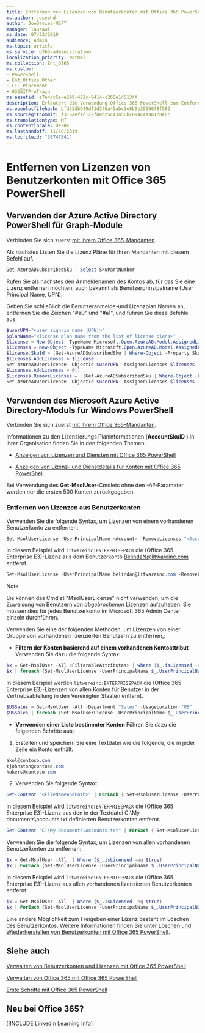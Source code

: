 ```yaml
---
title: Entfernen von Lizenzen von Benutzerkonten mit Office 365 PowerShell
ms.author: josephd
author: JoeDavies-MSFT
manager: laurawi
ms.date: 07/23/2019
audience: Admin
ms.topic: article
ms.service: o365-administration
localization_priority: Normal
ms.collection: Ent_O365
ms.custom:
- PowerShell
- Ent_Office_Other
- LIL_Placement
- O365ITProTrain
ms.assetid: e7e4dc5e-e299-482c-9414-c265e145134f
description: Erläutert die Verwendung Office 365 PowerShell zum Entfernen Office 365er Lizenzen, die zuvor Benutzern zugewiesen wurden.
ms.openlocfilehash: bfd333b649df1d346a45abc3e8b9e35666f8f582
ms.sourcegitcommit: f316aef1c122f8eb25c43a56bc894c4aa61c8e0c
ms.translationtype: MT
ms.contentlocale: de-DE
ms.lasthandoff: 11/20/2019
ms.locfileid: "38747541"
---
```

# <a name="remove-licenses-from-user-accounts-with-office-365-powershell"></a>Entfernen von Lizenzen von Benutzerkonten mit Office 365 PowerShell

## <a name="use-the-azure-active-directory-powershell-for-graph-module"></a>Verwenden der Azure Active Directory PowerShell für Graph-Module

Verbinden Sie sich zuerst [mit Ihrem Office 365-Mandanten](connect-to-office-365-powershell.md#connect-with-the-azure-active-directory-powershell-for-graph-module).
  

Als nächstes Listen Sie die Lizenz Pläne für Ihren Mandanten mit diesem Befehl auf.

```powershell
Get-AzureADSubscribedSku | Select SkuPartNumber
```

Rufen Sie als nächstes den Anmeldenamen des Kontos ab, für das Sie eine Lizenz entfernen möchten, auch bekannt als Benutzerprinzipalname (User Principal Name, UPN).

Geben Sie schließlich die Benutzeranmelde-und Lizenzplan Namen an, entfernen Sie die Zeichen "#a0" und "#a1", und führen Sie diese Befehle aus.

```powershell
$userUPN="<user sign-in name (UPN)>"
$planName="<license plan name from the list of license plans>"
$license = New-Object -TypeName Microsoft.Open.AzureAD.Model.AssignedLicense
$licenses = New-Object -TypeName Microsoft.Open.AzureAD.Model.AssignedLicenses
$license.SkuId = (Get-AzureADSubscribedSku | Where-Object -Property SkuPartNumber -Value $planName -EQ).SkuID
$licenses.AddLicenses = $license
Set-AzureADUserLicense -ObjectId $userUPN -AssignedLicenses $licenses
$Licenses.AddLicenses = @()
$Licenses.RemoveLicenses =  (Get-AzureADSubscribedSku | Where-Object -Property SkuPartNumber -Value $planName -EQ).SkuID
Set-AzureADUserLicense -ObjectId $userUPN -AssignedLicenses $licenses
```

## <a name="use-the-microsoft-azure-active-directory-module-for-windows-powershell"></a>Verwenden des Microsoft Azure Active Directory-Moduls für Windows PowerShell

Verbinden Sie sich zuerst [mit Ihrem Office 365-Mandanten](connect-to-office-365-powershell.md#connect-with-the-microsoft-azure-active-directory-module-for-windows-powershell).

   
Informationen zu den Lizenzierungs Planinformationen (**AccountSkuID** ) in Ihrer Organisation finden Sie in den folgenden Themen:
    
  - [Anzeigen von Lizenzen und Diensten mit Office 365 PowerShell](view-licenses-and-services-with-office-365-powershell.md)
    
  - [Anzeigen von Lizenz- und Dienstdetails für Konten mit Office 365 PowerShell](view-account-license-and-service-details-with-office-365-powershell.md)
    
Bei Verwendung des **Get-MsolUser**-Cmdlets ohne den _-All_-Parameter werden nur die ersten 500 Konten zurückgegeben.
    
### <a name="removing-licenses-from-user-accounts"></a>Entfernen von Lizenzen aus Benutzerkonten

Verwenden Sie die folgende Syntax, um Lizenzen von einem vorhandenen Benutzerkonto zu entfernen:
  
```powershell
Set-MsolUserLicense -UserPrincipalName <Account> -RemoveLicenses "<AccountSkuId1>", "<AccountSkuId2>"...
```

In diesem Beispiel wird `litwareinc:ENTERPRISEPACK` die (Office 365 Enterprise E3)-Lizenz aus dem Benutzerkonto BelindaN@litwareinc.com entfernt.
  
```powershell
Set-MsolUserLicense -UserPrincipalName belindan@litwareinc.com -RemoveLicenses "litwareinc:ENTERPRISEPACK"
```

>[!Note]
>Sie können das Cmdlet "MsolUserLicense" nicht verwenden, um die Zuweisung von Benutzern von *abgebrochenen* Lizenzen aufzuheben. Sie müssen dies für jedes Benutzerkonto im Microsoft 365 Admin Center einzeln durchführen.
>

Verwenden Sie eine der folgenden Methoden, um Lizenzen von einer Gruppe von vorhandenen lizenzierten Benutzern zu entfernen,:
  
- **Filtern der Konten basierend auf einem vorhandenen Kontoattribut** Verwenden Sie dazu die folgende Syntax:
    
```powershell
$x = Get-MsolUser -All <FilterableAttributes> | where {$_.isLicensed -eq $true}
$x | foreach {Set-MsolUserLicense -UserPrincipalName $_.UserPrincipalName -RemoveLicenses "<AccountSkuId1>", "<AccountSkuId2>"...}
```

In diesem Beispiel werden `litwareinc:ENTERPRISEPACK` die (Office 365 Enterprise E3)-Lizenzen von allen Konten für Benutzer in der Vertriebsabteilung in den Vereinigten Staaten entfernt.
    
```powershell
$USSales = Get-MsolUser -All -Department "Sales" -UsageLocation "US" | where {$_.isLicensed -eq $true}
$USSales | foreach {Set-MsolUserLicense -UserPrincipalName $_.UserPrincipalName -RemoveLicenses "litwareinc:ENTERPRISEPACK"}
```

- **Verwenden einer Liste bestimmter Konten** Führen Sie dazu die folgenden Schritte aus:
    
1. Erstellen und speichern Sie eine Textdatei wie die folgende, die in jeder Zeile ein Konto enthält:
    
  ```powershell
akol@contoso.com
tjohnston@contoso.com
kakers@contoso.com
  ```

2. Verwenden Sie folgende Syntax:
    
  ```powershell
  Get-Content "<FileNameAndPath>" | ForEach { Set-MsolUserLicense -UserPrincipalName $_ -RemoveLicenses "<AccountSkuId1>", "<AccountSkuId2>"... }
  ```

In diesem Beispiel wird `litwareinc:ENTERPRISEPACK` die (Office 365 Enterprise E3)-Lizenz aus den in der Textdatei C:\My documents\accounts.txt definierten Benutzerkonten entfernt.
    
  ```powershell
  Get-Content "C:\My Documents\Accounts.txt" | ForEach { Set-MsolUserLicense -UserPrincipalName $_ -RemoveLicenses "litwareinc:ENTERPRISEPACK" }
  ```

Verwenden Sie die folgende Syntax, um Lizenzen von allen vorhandenen Benutzerkonten zu entfernen:
  
```powershell
$x = Get-MsolUser -All  | Where {$_.isLicensed -eq $true}
$x | ForEach {Set-MsolUserLicense -UserPrincipalName $_.UserPrincipalName -RemoveLicenses "<AccountSkuId1>", "<AccountSkuId2>"...}
```

In diesem Beispiel wird `litwareinc:ENTERPRISEPACK` die (Office 365 Enterprise E3)-Lizenz aus allen vorhandenen lizenzierten Benutzerkonten entfernt.
  
```powershell
$x = Get-MsolUser -All  | Where {$_.isLicensed -eq $true}
$x | ForEach {Set-MsolUserLicense -UserPrincipalName $_.UserPrincipalName -RemoveLicenses "litwareinc:ENTERPRISEPACK"}
```

Eine andere Möglichkeit zum Freigeben einer Lizenz besteht im Löschen des Benutzerkontos. Weitere Informationen finden Sie unter [Löschen und Wiederherstellen von Benutzerkonten mit Office 365 PowerShell](delete-and-restore-user-accounts-with-office-365-powershell.md).
  
## <a name="see-also"></a>Siehe auch

[Verwalten von Benutzerkonten und Lizenzen mit Office 365 PowerShell](manage-user-accounts-and-licenses-with-office-365-powershell.md)
  
[Verwalten von Office 365 mit Office 365 PowerShell](manage-office-365-with-office-365-powershell.md)
  
[Erste Schritte mit Office 365 PowerShell](getting-started-with-office-365-powershell.md)

    
## <a name="new-to-office-365"></a>Neu bei Office 365?

[!INCLUDE [LinkedIn Learning Info](../common/office/linkedin-learning-info.md)]
   

